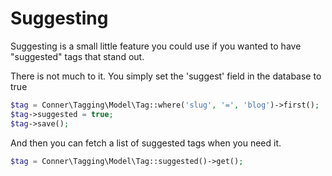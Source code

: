 Suggesting
============

Suggesting is a small little feature you could use if you wanted to have "suggested" tags that stand out.

There is not much to it. You simply set the 'suggest' field in the database to true

```php
$tag = Conner\Tagging\Model\Tag::where('slug', '=', 'blog')->first();
$tag->suggested = true;
$tag->save();
```

And then you can fetch a list of suggested tags when you need it.

```php
$tag = Conner\Tagging\Model\Tag::suggested()->get();
```